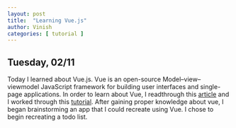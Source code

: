 ```yaml
---
layout: post
title:  "Learning Vue.js"
author: Vinish
categories: [ tutorial ]
---
```


## Tuesday, 02/11

Today I learned about Vue.js. Vue is an open-source Model–view–viewmodel JavaScript framework for building user interfaces and single-page applications. In order to learn about Vue, I readthrough this [article](https://vuejs.org/v2/guide/index.html#What-is-Vue-js) and I worked through this [tutorial](https://scrimba.com/g/gvuedocs). After gaining proper knowledge about vue, I began brainstorming an app that I could recreate using Vue. I chose to begin recreating a todo list. 
